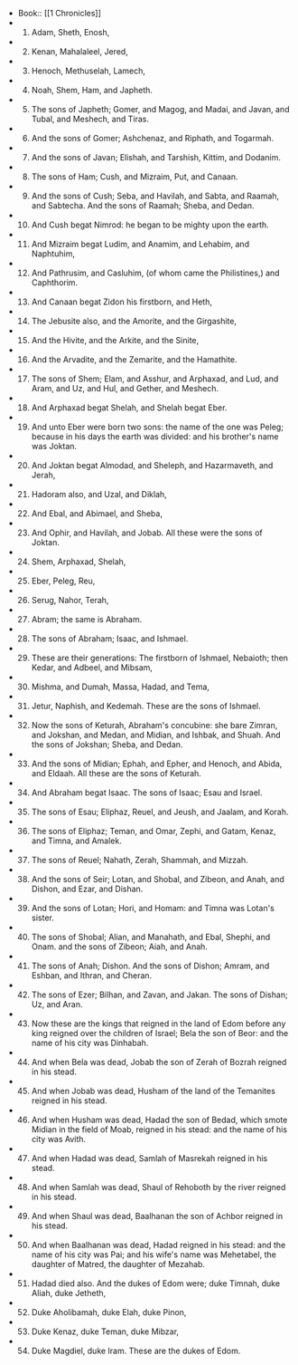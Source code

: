 - Book:: [[1 Chronicles]]
- 1. Adam, Sheth, Enosh,
- 2. Kenan, Mahalaleel, Jered,
- 3. Henoch, Methuselah, Lamech,
- 4. Noah, Shem, Ham, and Japheth.
- 5. The sons of Japheth; Gomer, and Magog, and Madai, and Javan, and Tubal, and Meshech, and Tiras.
- 6. And the sons of Gomer; Ashchenaz, and Riphath, and Togarmah.
- 7. And the sons of Javan; Elishah, and Tarshish, Kittim, and Dodanim.
- 8. The sons of Ham; Cush, and Mizraim, Put, and Canaan.
- 9. And the sons of Cush; Seba, and Havilah, and Sabta, and Raamah, and Sabtecha. And the sons of Raamah; Sheba, and Dedan.
- 10. And Cush begat Nimrod: he began to be mighty upon the earth.
- 11. And Mizraim begat Ludim, and Anamim, and Lehabim, and Naphtuhim,
- 12. And Pathrusim, and Casluhim, (of whom came the Philistines,) and Caphthorim.
- 13. And Canaan begat Zidon his firstborn, and Heth,
- 14. The Jebusite also, and the Amorite, and the Girgashite,
- 15. And the Hivite, and the Arkite, and the Sinite,
- 16. And the Arvadite, and the Zemarite, and the Hamathite.
- 17. The sons of Shem; Elam, and Asshur, and Arphaxad, and Lud, and Aram, and Uz, and Hul, and Gether, and Meshech.
- 18. And Arphaxad begat Shelah, and Shelah begat Eber.
- 19. And unto Eber were born two sons: the name of the one was Peleg; because in his days the earth was divided: and his brother's name was Joktan.
- 20. And Joktan begat Almodad, and Sheleph, and Hazarmaveth, and Jerah,
- 21. Hadoram also, and Uzal, and Diklah,
- 22. And Ebal, and Abimael, and Sheba,
- 23. And Ophir, and Havilah, and Jobab. All these were the sons of Joktan.
- 24. Shem, Arphaxad, Shelah,
- 25. Eber, Peleg, Reu,
- 26. Serug, Nahor, Terah,
- 27. Abram; the same is Abraham.
- 28. The sons of Abraham; Isaac, and Ishmael.
- 29. These are their generations: The firstborn of Ishmael, Nebaioth; then Kedar, and Adbeel, and Mibsam,
- 30. Mishma, and Dumah, Massa, Hadad, and Tema,
- 31. Jetur, Naphish, and Kedemah. These are the sons of Ishmael.
- 32. Now the sons of Keturah, Abraham's concubine: she bare Zimran, and Jokshan, and Medan, and Midian, and Ishbak, and Shuah. And the sons of Jokshan; Sheba, and Dedan.
- 33. And the sons of Midian; Ephah, and Epher, and Henoch, and Abida, and Eldaah. All these are the sons of Keturah.
- 34. And Abraham begat Isaac. The sons of Isaac; Esau and Israel.
- 35. The sons of Esau; Eliphaz, Reuel, and Jeush, and Jaalam, and Korah.
- 36. The sons of Eliphaz; Teman, and Omar, Zephi, and Gatam, Kenaz, and Timna, and Amalek.
- 37. The sons of Reuel; Nahath, Zerah, Shammah, and Mizzah.
- 38. And the sons of Seir; Lotan, and Shobal, and Zibeon, and Anah, and Dishon, and Ezar, and Dishan.
- 39. And the sons of Lotan; Hori, and Homam: and Timna was Lotan's sister.
- 40. The sons of Shobal; Alian, and Manahath, and Ebal, Shephi, and Onam. and the sons of Zibeon; Aiah, and Anah.
- 41. The sons of Anah; Dishon. And the sons of Dishon; Amram, and Eshban, and Ithran, and Cheran.
- 42. The sons of Ezer; Bilhan, and Zavan, and Jakan. The sons of Dishan; Uz, and Aran.
- 43. Now these are the kings that reigned in the land of Edom before any king reigned over the children of Israel; Bela the son of Beor: and the name of his city was Dinhabah.
- 44. And when Bela was dead, Jobab the son of Zerah of Bozrah reigned in his stead.
- 45. And when Jobab was dead, Husham of the land of the Temanites reigned in his stead.
- 46. And when Husham was dead, Hadad the son of Bedad, which smote Midian in the field of Moab, reigned in his stead: and the name of his city was Avith.
- 47. And when Hadad was dead, Samlah of Masrekah reigned in his stead.
- 48. And when Samlah was dead, Shaul of Rehoboth by the river reigned in his stead.
- 49. And when Shaul was dead, Baalhanan the son of Achbor reigned in his stead.
- 50. And when Baalhanan was dead, Hadad reigned in his stead: and the name of his city was Pai; and his wife's name was Mehetabel, the daughter of Matred, the daughter of Mezahab.
- 51. Hadad died also. And the dukes of Edom were; duke Timnah, duke Aliah, duke Jetheth,
- 52. Duke Aholibamah, duke Elah, duke Pinon,
- 53. Duke Kenaz, duke Teman, duke Mibzar,
- 54. Duke Magdiel, duke Iram. These are the dukes of Edom.
